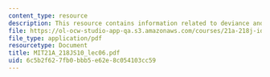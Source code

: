```yaml
---
content_type: resource
description: This resource contains information related to deviance and stigma.
file: https://ol-ocw-studio-app-qa.s3.amazonaws.com/courses/21a-218j-identity-and-difference-spring-2010/6c5b2f627fb0bbb5e62e8c054103cc59_MIT21A_218JS10_lec06.pdf
file_type: application/pdf
resourcetype: Document
title: MIT21A_218JS10_lec06.pdf
uid: 6c5b2f62-7fb0-bbb5-e62e-8c054103cc59
---
```

